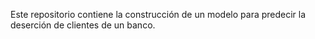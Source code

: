 Este repositorio contiene la construcción de un modelo para predecir la deserción de clientes de un banco.
